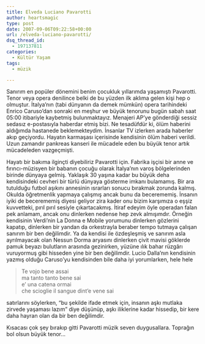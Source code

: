 ```yaml
---
title: Elveda Luciano Pavarotti
author: heartsmagic
type: post
date: 2007-09-06T09:22:58+00:00
url: /elveda-luciano-pavarotti/
dsq_thread_id:
  - 197137811
categories:
  - Kültür Yaşam
tags:
  - müzik

---
```

Sanırım en popüler dönemini benim çocukluk yıllarımda yaşamıştı Pavarotti. Tenor veya opera denilince belki de bu yüzden ilk aklıma gelen kişi hep o olmuştur. İtalya&#8217;nın (tabi dünyanın da demek mümkün) opera tarihindeki Enrico Caruso&#8217;dan sonraki en meşhur ve büyük tenorunu bugün sabah saat 05:00 itibariyle kaybetmiş bulunmaktayız. Menajeri AP&#8217;ye gönderdiği sessiz sedasız e-postasıyla haberdar etmiş bizi. Ne tesadüfdür ki, ölüm haberini aldığımda hastanede beklemekteydim. İnsanlar TV izlerken arada haberler akıp geçiyordu. Hayatın karmaşası içerisinde kendisinin ölüm haberi verildi. Uzun zamandır pankreas kanseri ile mücadele eden bu büyük tenor artık mücadeleden vazgeçmişti.

Hayatı bir bakıma ilginçti diyebiliriz Pavarotti için. Fabrika işçisi bir anne ve fırıncı-müzisyen bir babanın çocuğu olarak İtalya&#8217;nın varoş bölgelerinden birinde dünyaya gelmiş. Yaklaşık 30 yaşına kadar bu büyük deha kendisindeki cevheri bir türlü dünyaya gösterme imkanı bulamamış. Bir ara tutulduğu futbol aşıkını annesinin ısrarları sonucu bırakmak zorunda kalmış. Okulda öğretmenlik yapmaya çalışmış ancak bunu da becerememiş. İnsanın iyiki de becerememiş diyesi geliyor zira kader onu bizim karşımıza o eşşiz kuvvetteki, pırıl pırıl sesiyle çıkartacakmış. İtiraf edeyim öyle operadan falan pek anlamam, ancak onu dinlerken nedense hep zevk almışımdır. Örneğin kendisinin Verdi&#8217;nin La Donna e Mobile yorumunu dinlerken gözlerini kapatıp, dinlerken bir yandan da orkestrayla beraber tempo tutmaya çalışan sanırım bir ben değilimdir. Ya da kendisi ile özdeşleşmiş ve sanırım asla ayrılmayacak olan Nessun Dorma aryasını dinlerken çivit mavisi göklerde pamuk beyazı bulutların arasında gezinirken, yüzüne ılık bahar rüzgârı vuruyormuş gibi hisseden yine bir ben değilimdir. Lucio Dalla&#8217;nın kendisinin yazmış olduğu Caruso&#8217;yu kendisinden bile daha iyi yorumlarken, hele hele

> Te vojo bene assai  
> ma tanto tanto bene sai  
> e&#8217; una catena ormai  
> che scioglie il sangue dint&#8217;e vene sai

satırlarını söylerken, &#8220;bu şekilde ifade etmek için, insanın aşkı mutlaka zirvede yaşaması lazım&#8221; diye düşünüp, aşkı iliklerine kadar hissedip, bir kere daha hayran olan da bir ben değilimdir.

Kısacası çok şey bırakıp gitti Pavarotti müzik seven duygusallara. Toprağın bol olsun büyük tenor&#8230;